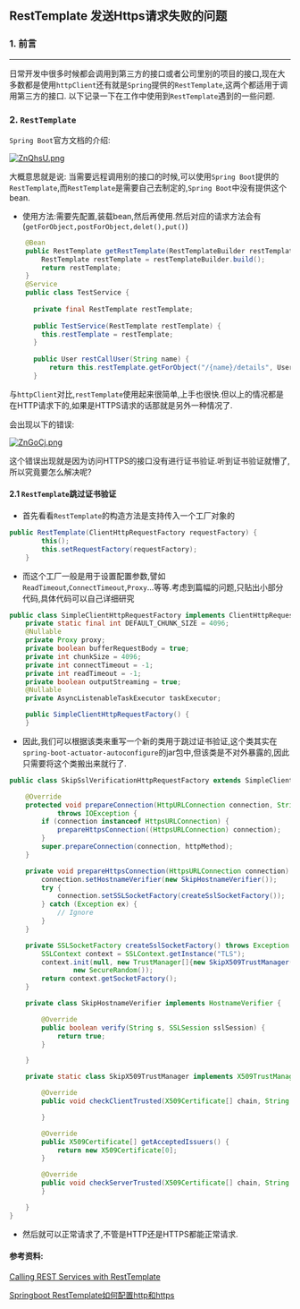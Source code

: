 ## RestTemplate 发送Https请求失败的问题

### 1. 前言
***
日常开发中很多时候都会调用到第三方的接口或者公司里别的项目的接口,现在大多数都是使用`httpClient`还有就是`Spring`提供的`RestTemplate`,这两个都适用于调用第三方的接口.
以下记录一下在工作中使用到`RestTemplate`遇到的一些问题.

### 2. `RestTemplate`

`Spring Boot`官方文档的介绍:

[![ZnQhsU.png](https://s2.ax1x.com/2019/06/27/ZnQhsU.png)](https://imgchr.com/i/ZnQhsU)

大概意思就是说: 当需要远程调用别的接口的时候,可以使用`Spring Boot`提供的`RestTemplate`,而`RestTemplate`是需要自己去制定的,`Spring Boot`中没有提供这个bean.

- 使用方法:需要先配置,装载bean,然后再使用.然后对应的请求方法会有(`getForObject,postForObject,delet(),put()`)

```java
    @Bean
    public RestTemplate getRestTemplate(RestTemplateBuilder restTemplateBuilder) {
        RestTemplate restTemplate = restTemplateBuilder.build();
        return restTemplate;
    }
    @Service
    public class TestService {
      
      private final RestTemplate restTemplate;
      
      public TestService(RestTemplate restTemplate) {
        this.restTemplate = restTemplate;
      }
      
      public User restCallUser(String name) {
          return this.restTemplate.getForObject("/{name}/details", User.class, name);
      }
```
与`httpClient`对比,`restTemplate`使用起来很简单,上手也很快.但以上的情况都是在HTTP请求下的,如果是HTTPS请求的话那就是另外一种情况了.

会出现以下的错误:

[![ZnGoCj.png](https://s2.ax1x.com/2019/06/27/ZnGoCj.png)](https://imgchr.com/i/ZnGoCj)

这个错误出现就是因为访问HTTPS的接口没有进行证书验证.听到证书验证就懵了,所以究竟要怎么解决呢?

#### 2.1 `RestTemplate`跳过证书验证

- 首先看看`RestTemplate`的构造方法是支持传入一个工厂对象的

```java
public RestTemplate(ClientHttpRequestFactory requestFactory) {
        this();
        this.setRequestFactory(requestFactory);
    }
```
- 而这个工厂一般是用于设置配置参数,譬如`ReadTimeout`,`ConnectTimeout`,`Proxy`...等等.考虑到篇幅的问题,只贴出小部分代码,具体代码可以自己详细研究

```java
public class SimpleClientHttpRequestFactory implements ClientHttpRequestFactory, AsyncClientHttpRequestFactory {
    private static final int DEFAULT_CHUNK_SIZE = 4096;
    @Nullable
    private Proxy proxy;
    private boolean bufferRequestBody = true;
    private int chunkSize = 4096;
    private int connectTimeout = -1;
    private int readTimeout = -1;
    private boolean outputStreaming = true;
    @Nullable
    private AsyncListenableTaskExecutor taskExecutor;

    public SimpleClientHttpRequestFactory() {
    }
```

- 因此,我们可以根据该类来重写一个新的类用于跳过证书验证,这个类其实在`spring-boot-actuator-autoconfigure`的jar包中,但该类是不对外暴露的,因此只需要将这个类搬出来就行了.
```java
public class SkipSslVerificationHttpRequestFactory extends SimpleClientHttpRequestFactory {

    @Override
    protected void prepareConnection(HttpURLConnection connection, String httpMethod)
            throws IOException {
        if (connection instanceof HttpsURLConnection) {
            prepareHttpsConnection((HttpsURLConnection) connection);
        }
        super.prepareConnection(connection, httpMethod);
    }

    private void prepareHttpsConnection(HttpsURLConnection connection) {
        connection.setHostnameVerifier(new SkipHostnameVerifier());
        try {
            connection.setSSLSocketFactory(createSslSocketFactory());
        } catch (Exception ex) {
            // Ignore
        }
    }

    private SSLSocketFactory createSslSocketFactory() throws Exception {
        SSLContext context = SSLContext.getInstance("TLS");
        context.init(null, new TrustManager[]{new SkipX509TrustManager()},
                new SecureRandom());
        return context.getSocketFactory();
    }

    private class SkipHostnameVerifier implements HostnameVerifier {

        @Override
        public boolean verify(String s, SSLSession sslSession) {
            return true;
        }

    }

    private static class SkipX509TrustManager implements X509TrustManager {

        @Override
        public void checkClientTrusted(X509Certificate[] chain, String authType) throws CertificateException {

        }

        @Override
        public X509Certificate[] getAcceptedIssuers() {
            return new X509Certificate[0];
        }

        @Override
        public void checkServerTrusted(X509Certificate[] chain, String authType) {
        }

    }
}
```

- 然后就可以正常请求了,不管是HTTP还是HTTPS都能正常请求.


#### 参考资料:

[Calling REST Services with RestTemplate](https://docs.spring.io/spring-boot/docs/current/reference/html/boot-features-resttemplate.html#boot-features-resttemplate-customization)

[Springboot RestTemplate如何配置http和https](https://blog.csdn.net/weixin_41235296/article/details/86645363)








